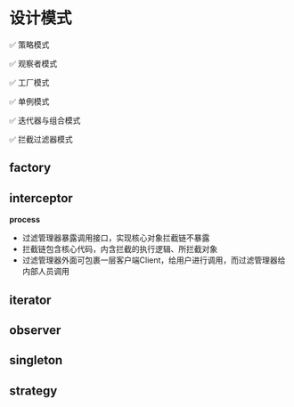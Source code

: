 # 设计模式

✅  策略模式

✅  观察者模式

✅  工厂模式

✅  单例模式

✅  迭代器与组合模式

✅  拦截过滤器模式







## factory





## interceptor

**process**

- 过滤管理器暴露调用接口，实现核心对象拦截链不暴露
- 拦截链包含核心代码，内含拦截的执行逻辑、所拦截对象
- 过滤管理器外面可包裹一层客户端Client，给用户进行调用，而过滤管理器给内部人员调用



## iterator



## observer



## singleton



## strategy





